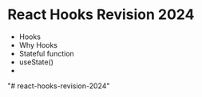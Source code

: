 # React Hooks Revision 2024

- Hooks
- Why Hooks
- Stateful function
- useState()
-
"# react-hooks-revision-2024" 
